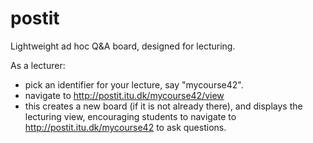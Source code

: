 # postit

Lightweight ad hoc Q&A board, designed for lecturing.

As a lecturer:
 * pick an identifier for your lecture, say "mycourse42".
 * navigate to http://postit.itu.dk/mycourse42/view
 * this creates a new board (if it is not already there), and displays the lecturing view, encouraging students to navigate to http://postit.itu.dk/mycourse42 to ask questions.
